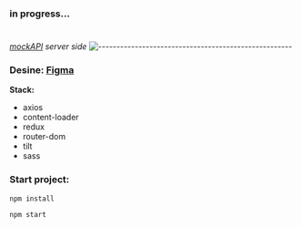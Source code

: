 ### in progress...

# []()
*[mockAPI](https://mockapi.io/) server side*
![-----------------------------------------------------](https://raw.githubusercontent.com/andreasbm/readme/master/assets/lines/rainbow.png)
### Desine: [Figma](https://www.figma.com/file/fw0toTyXMwM1y4WIe0YFrJ/React-Sneakers?node-id=0%3A1)

**Stack:**
<ul>
   <li>axios</li>
   <li>content-loader</li>
   <li>redux</li>
   <li>router-dom</li>
   <li>tilt</li>
   <li>sass</li>
</ul>

### Start project:
<pre><code>npm install</code></pre>
<pre><code>npm start</code></pre>